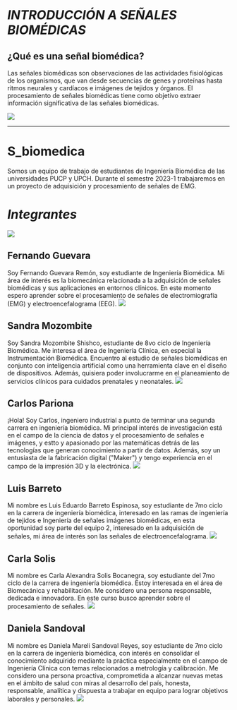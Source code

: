 # *INTRODUCCIÓN A SEÑALES BIOMÉDICAS*
## ¿Qué es una señal biomédica?
Las señales biomédicas son observaciones de las actividades fisiológicas de los organismos, que van desde secuencias de genes y proteínas hasta ritmos neurales y cardíacos e imágenes de tejidos y órganos. El procesamiento de señales biomédicas tiene como objetivo extraer información significativa de las señales biomédicas.

![](https://istanbulonkoloji.com/Content/UserFiles/News/Orjinal/emg-nedir-ne-zaman-yapilir-p4793.jpg)
***
# S_biomedica
Somos un equipo de trabajo de estudiantes de Ingeniería Biomédica de las universidades PUCP y UPCH. Durante el semestre 2023-1 trabajaremos en un proyecto de adquisición y procesamiento de señales de EMG.

# *Integrantes*
![](/Imagenes/FotoEquipo.jfif)


## Fernando Guevara
Soy Fernando Guevara Remón, soy estudiante de Ingeniería Biomédica. Mi área de interés es la biomecánica relacionada a la adquisición de  señales biomédicas y sus aplicaciones en entornos clínicos. En este momento espero aprender sobre el procesamiento de señales de electromiografía (EMG)  y electroencefalograma (EEG).
![](/Imagenes/fernando.jpg)
## Sandra Mozombite
Soy Sandra Mozombite Shishco, estudiante de 8vo ciclo de Ingeniería Biomédica. Me interesa el área de Ingeniería Clínica, en especial la Instrumentación Biomédica. Encuentro al estudio de señales biomédicas en conjunto con inteligencia artificial como una herramienta clave en el diseño de dispositivos. Además, quisiera poder involucrarme en el planeamiento de servicios clínicos para cuidados prenatales y neonatales. 
![](/Imagenes/sandra.jpg)

## Carlos Pariona
¡Hola! Soy Carlos, ingeniero industrial a punto de terminar una segunda carrera en ingeniería biomédica. Mi principal interés de investigación está en el campo de la ciencia de datos y el procesamiento de señales e imágenes, y estto y apasionado por las matemáticas detrás de las tecnologías que generan conocimiento a partir de datos. Además, soy un entusiasta de la fabricación digital ("Maker") y tengo experiencia en el campo de la impresión 3D y la electrónica.
![](/Imagenes/carlos.jpg)
## Luis Barreto
Mi nombre es Luis Eduardo Barreto Espinosa, soy estudiante de 7mo ciclo en la carrera de ingeniería biomédica, interesado en las ramas de ingeniería de tejidos e Ingeniería de señales imágenes biomédicas, en esta oportunidad soy parte del equipo 2, interesado en la adquisición de señales, mi área de interés son las señales de electroencefalograma.
![](/Imagenes/luis.jpg)
## Carla Solis
Mi nombre es Carla Alexandra Solis Bocanegra, soy estudiante del 7mo ciclo de la carrera de ingeniería biomédica. Estoy interesada en el área de Biomecánica y rehabilitación. Me considero una persona responsable, dedicada e innovadora. En este curso busco aprender sobre el procesamiento de señales.
![](/Imagenes/carla.jpg)
## Daniela Sandoval
Mi nombre es Daniela Mareli Sandoval Reyes, soy estudiante de 7mo ciclo en la carrera de ingeniería biomédica,  con interés en consolidar el conocimiento adquirido mediante la práctica especialmente en el campo de Ingeniería Clínica con temas relacionados a metrología y calibración. Me considero una persona proactiva, comprometida a alcanzar nuevas metas en el ámbito de salud con miras al desarrollo del país, honesta, responsable, analítica y dispuesta a trabajar en equipo para lograr objetivos laborales y personales. 
![](/Imagenes/dani.jpg)

